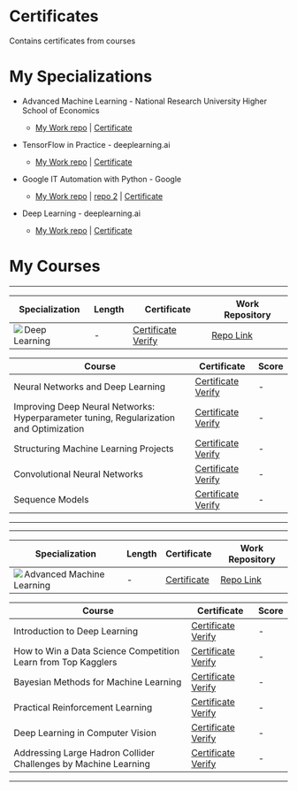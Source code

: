 # Certificates
 Contains certificates from courses

# My Specializations
* Advanced Machine Learning - National Research University Higher School of Economics
  * [My Work repo](https://github.com/Nishidh25/Automating-Real-World-Tasks-with-Python) | [Certificate](https://www.coursera.org/account/accomplishments/specialization/9LTX3TBGMV3K?utm_source=link&utm_campaign=copybutton_certificate&utm_product=s12n)

* TensorFlow in Practice - deeplearning.ai
  * [My Work repo](https://github.com/Nishidh25/Tensorflow-in-Practice-Specialization) | [Certificate](https://www.coursera.org/account/accomplishments/specialization/48D3CN3PDT5H?utm_source=link&utm_campaign=copybutton_certificate&utm_product=s12n)
  
* Google IT Automation with Python - Google
  * [My Work repo](https://github.com/Nishidh25/Automating-Real-World-Tasks-with-Python) | [repo 2](https://github.com/Nishidh25/Crash-Course-on-Python) | [Certificate](https://www.coursera.org/account/accomplishments/specialization/JAZWHJF4J8W4?utm_source=link&utm_campaign=copybutton_certificate&utm_product=prof)
  
* Deep Learning - deeplearning.ai
  * [My Work repo](https://github.com/Nishidh25/Deep-learning-coursera) | [Certificate](https://www.coursera.org/account/accomplishments/specialization/FWSFNRS2HV24?utm_source=link&utm_campaign=copybutton_certificate&utm_product=s12n)
  
# My Courses
--------------------
| Specialization | Length | Certificate | Work Repository |
| --- | --- | --- | --- |
| <img src="https://d3njjcbhbojbot.cloudfront.net/api/utilities/v1/imageproxy/http://coursera-university-assets.s3.amazonaws.com/2b/054650300011e9adc895106b89a651/GreyLogoName360x360.png?auto=format%2Ccompress&dpr=1&w=120&h=120" align="left">   Deep Learning | - | [Certificate](https://www.coursera.org/account/accomplishments/specialization/FWSFNRS2HV24?utm_source=link&utm_campaign=copybutton_certificate&utm_product=s12n) [Verify](https://www.coursera.org/account/accomplishments/specialization/FWSFNRS2HV24) | [Repo Link](https://github.com/Nishidh25/Deep-learning-coursera) |

| Course | Certificate | Score |
| --- | --- | --- |
| Neural Networks and Deep Learning | [Certificate]()  [Verify]() | - |
| Improving Deep Neural Networks: Hyperparameter tuning, Regularization and Optimization | [Certificate]()  [Verify]() | - |
| Structuring Machine Learning Projects | [Certificate]()  [Verify]() | - |
| Convolutional Neural Networks | [Certificate]()  [Verify]() | - |
| Sequence Models | [Certificate]()  [Verify]() | - |

--------------------
--------------------

| Specialization | Length | Certificate | Work Repository |
| --- | --- | --- | --- |
| <img src="https://s3.amazonaws.com/coursera/topics/ml/small-icon.hover.png" align="left">  Advanced Machine Learning | - | [Certificate](https://www.coursera.org/account/accomplishments/specialization/9LTX3TBGMV3K?utm_source=link&utm_campaign=copybutton_certificate&utm_product=s12n) | [Repo Link](https://github.com/Nishidh25/Advanced-Machine-Learning-Specialization) |

| Course | Certificate | Score |
| --- | --- | --- |
| Introduction to Deep Learning | [Certificate]()  [Verify]() | - |
| How to Win a Data Science Competition Learn from Top Kagglers | [Certificate]()  [Verify]() | - |
| Bayesian Methods for Machine Learning | [Certificate]()  [Verify]() | - |
| Practical Reinforcement Learning | [Certificate]()  [Verify]() | - |
| Deep Learning in Computer Vision | [Certificate]()  [Verify]() | - |
| Addressing Large Hadron Collider Challenges by Machine Learning | [Certificate]()  [Verify]() | - |

--------------------
